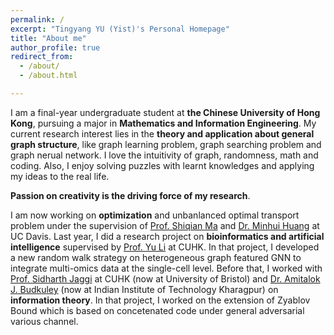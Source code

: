 ```yaml
---
permalink: /
excerpt: "Tingyang YU (Yist)'s Personal Homepage"
title: "About me"
author_profile: true
redirect_from: 
  - /about/
  - /about.html

---
```


I am a final-year undergraduate student at **the Chinese University of Hong Kong**, pursuing a major in **Mathematics and Information Engineering**. My current research interest lies in the **theory and application about general graph structure**, like graph learning problem, graph searching problem and graph nerual network. I love the intuitivity of graph, randomness, math and coding. Also, I enjoy solving  puzzles with learnt knowledges and applying my ideas to the real life. 

**Passion on creativity is the driving force of my research**.

I am now working on **optimization** and unbanlanced optimal transport problem under the supervision of [Prof. Shiqian Ma](https://www.math.ucdavis.edu/~sqma/) and [Dr. Minhui Huang](https://mhhuang95.github.io/) at UC Davis. Last year, I did a research project on **bioinformatics and artificial intelligence** supervised by [Prof. Yu Li](https://liyu95.com/) at CUHK. In that project, I developed a new random walk strategy on heterogeneous graph featured GNN to integrate multi-omics data at the single-cell level. Before that, I worked with [Prof. Sidharth Jaggi](https://research-information.bris.ac.uk/en/persons/sidharth-sid-jaggi) at CUHK (now at University of Bristol) and [Dr. Amitalok J. Budkuley](http://www.facweb.iitkgp.ac.in/~amitalok/) (now at Indian Institute of Technology Kharagpur) on **information theory**. In that project, I worked on the extension of Zyablov Bound which is based on concetenated code under general adversarial various channel.


